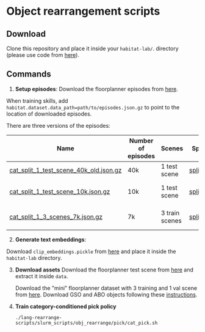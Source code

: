 Object rearrangement scripts
==============================

## Download 
Clone this repository and place it inside your `habitat-lab/`. directory (please use code from [here](https://github.com/facebookresearch/habitat-lab/pull/1050)).

## Commands
1. **Setup episodes**: Download the floorplanner episodes from [here](https://drive.google.com/drive/folders/1caFggwzhCKlYqVKCQ9vBPZuTGRptq0sm?usp=share_link).

When training skills, add  `habitat.dataset.data_path=path/to/episodes.json.gz` to point to the location of downloaded episodes.

There are three versions of the episodes:

| Name | Number of episodes | Scenes | Split | Object sources | Number of categories | Categories balanced? 
|------|--------------------|---|---|---|---|---|
| [cat_split_1_test_scene_40k_old.json.gz](https://drive.google.com/file/d/1CsYImrBE5QdxM_qLbnzEx0j0NliUPVtT/view?usp=sharing)      | 40k       |  1 test scene | [split_1](https://github.com/facebookresearch/habitat-lab/blob/59d3e735bfaac954bf89353ebd3c86d1feb9d871/habitat-lab/habitat/datasets/rearrange/configs/rearrange_floorplanner.yaml) | GSO  | 16 | No |
| [cat_split_1_test_scene_10k.json.gz](https://drive.google.com/file/d/12CcEEzaqpIuyh1Vr9uhEAWAEkvktT1qK/view?usp=share_link)   | 10k        |  1 test scene |[split_1](https://github.com/facebookresearch/habitat-lab/blob/59d3e735bfaac954bf89353ebd3c86d1feb9d871/habitat-lab/habitat/datasets/rearrange/configs/rearrange_floorplanner.yaml)|GSO and ABO | 19 | Yes |
|[cat_split_1_3_scenes_7k.json.gz](https://drive.google.com/file/d/1zyPBdkGYfouShztKxnJtXYIPFaWdvyoN/view?usp=share_link) | 7k | 3 train scenes|[split_1](https://github.com/facebookresearch/habitat-lab/blob/59d3e735bfaac954bf89353ebd3c86d1feb9d871/habitat-lab/habitat/datasets/rearrange/configs/rearrange_floorplanner.yaml) |  GSO and  ABO | 19 | Yes    |

2. **Generate text embeddings**: 

Download `clip_embeddings.pickle` from [here](https://drive.google.com/file/d/1sSDSKZgYeIPPk8OM4oWhLtAf4Z-zjAVy/view?usp=share_link) and place it inside the `habitat-lab` directory.

        
3. **Download assets**
    Download the floorplanner test scene from [here](https://drive.google.com/drive/folders/1TrxG3Y1lS5Vys_KohultyI7brBkCR6fn?usp=share_link) and extract it inside `data`.

    Download the "mini" floorplanner dataset with 3 training and 1 val scene from [here](https://drive.google.com/drive/folders/13tA7mU2fW3Z-PPliSeMCFxV8hwmmE36c).
    Download GSO and ABO objects following these [instructions](https://drive.google.com/drive/folders/1Qs99bMMC7ZpZwksZYDC_IkNqK_IB6ONU?usp=sharing).

3. **Train category-conditioned pick policy**
    ```
    ./lang-rearrange-scripts/slurm_scripts/obj_rearrange/pick/cat_pick.sh
    ```


